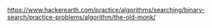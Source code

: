 https://www.hackerearth.com/practice/algorithms/searching/binary-search/practice-problems/algorithm/the-old-monk/
